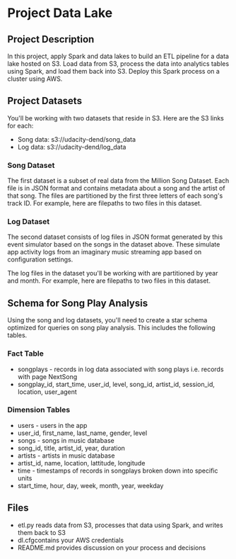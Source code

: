 # Project Data Lake

## Project Description
In this project, apply Spark and data lakes to build an ETL pipeline for a data lake hosted on S3. 
Load data from S3, process the data into analytics tables using Spark, and load them back into S3. 
Deploy this Spark process on a cluster using AWS.

## Project Datasets
You'll be working with two datasets that reside in S3. Here are the S3 links for each:

- Song data: s3://udacity-dend/song_data
- Log data: s3://udacity-dend/log_data

### Song Dataset
The first dataset is a subset of real data from the Million Song Dataset. Each file is in JSON format and contains metadata about a song and the artist of that song. The files are partitioned by the first three letters of each song's track ID. For example, here are filepaths to two files in this dataset.

### Log Dataset
The second dataset consists of log files in JSON format generated by this event simulator based on the songs in the dataset above. These simulate app activity logs from an imaginary music streaming app based on configuration settings.

The log files in the dataset you'll be working with are partitioned by year and month. For example, here are filepaths to two files in this dataset.

## Schema for Song Play Analysis
Using the song and log datasets, you'll need to create a star schema optimized for queries on song play analysis. This includes the following tables.

### Fact Table
- songplays - records in log data associated with song plays i.e. records with page NextSong
- songplay_id, start_time, user_id, level, song_id, artist_id, session_id, location, user_agent

### Dimension Tables
- users - users in the app
- user_id, first_name, last_name, gender, level
- songs - songs in music database
- song_id, title, artist_id, year, duration
- artists - artists in music database
- artist_id, name, location, lattitude, longitude
- time - timestamps of records in songplays broken down into specific units
- start_time, hour, day, week, month, year, weekday

## Files
- etl.py reads data from S3, processes that data using Spark, and writes them back to S3
- dl.cfgcontains your AWS credentials
- README.md provides discussion on your process and decisions